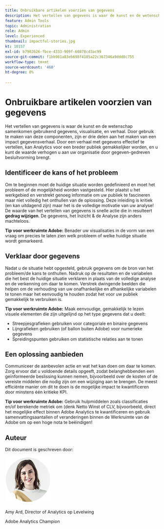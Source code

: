 ```yaml
---
title: Onbruikbare artikelen voorzien van gegevens
description: Het vertellen van gegevens is waar de kunst en de wetenschap samenkomen gebruikend gegevens, visualisatie, en verhaal.  Door gebruik te maken van deze componenten, zijn er drie delen aan het maken van een impact gegevensverhaal. Door een verhaal met gegevens effectief te vertellen, kan Analytics voor een breder publiek gemakkelijker worden en u kunt de waarde verhogen u aan uw organisatie door gegeven-gedreven besluitvorming brengt.
feature: Admin Tools
topic: Administration
role: Admin
level: Experienced
thumbnail: impactful-stories.jpg
kt: 10157
exl-id: b7902626-fbce-4333-909f-60878cd3ac99
source-git-commit: f1bb981a83eb698f4185a22c367346a9ddd0c755
workflow-type: tm+mt
source-wordcount: '460'
ht-degree: 0%

---
```


# Onbruikbare artikelen voorzien van gegevens

Het vertellen van gegevens is waar de kunst en de wetenschap samenkomen gebruikend gegevens, visualisatie, en verhaal.  Door gebruik te maken van deze componenten, zijn er drie delen aan het maken van een impact gegevensverhaal. Door een verhaal met gegevens effectief te vertellen, kan Analytics voor een breder publiek gemakkelijker worden, en u kunt de waarde verhogen u aan uw organisatie door gegeven-gedreven besluitvorming brengt.

## Identificeer de kans of het probleem

Om te beginnen moet de huidige situatie worden gedefinieerd en moet het probleem of de mogelijkheid worden vastgesteld. Hier plaatst u het werkgebied en verstrekt genoeg informatie om uw publiek te fascineren maar niet volledig het onthullen van de oplossing. Deze inleiding is kritiek (en kan uitdagend zijn) maar het is de volledige motivatie van uw analyse!  De waarde van het vertellen van gegevens is snelle actie die in resulteert **gedrag wijzigen**. De gegevens, het Inzicht &amp; de Analyse zijn anders machteloos.

**Tip voor werkruimte Adobe:** Benader uw visualisaties in de vorm van een vraag om precies te laten zien welk probleem of welke huidige situatie wordt gemarkeerd.

## Verklaar door gegevens

Nadat u de situatie hebt opgesteld, gebruik gegevens om de bron van het probleem/de kans te onthullen. Nadruk op de resultaten en de variabelen die het best de huidige situatie verklaren in plaats van de volledige analyse en de verkenning om daar te komen.  Verstrek dwingende beelden die helpen om de verhouding van uw onafhankelijke en afhankelijke variabelen te tonen maar het eenvoudig te houden zodat het voor uw publiek gemakkelijk te verbruiken is.

**Tip voor werkruimte Adobe:**
Maak eenvoudige, gemakkelijk te lezen visuele elementen die zijn uitgelijnd op het type gegevens dat u deelt:

* Streepjesgrafieken gebruiken voor categoriale en binaire gegevens
* Lijngrafieken gebruiken (of ballon buiten Adobe) voor numerieke gegevens
* Spreidingspunten gebruiken om statistische relaties aan te tonen

## Een oplossing aanbieden

Communiceer de aanbevolen actie en wat het kan doen om daar te komen.  Zorg ervoor dat u voldoende details opgeeft, zodat belanghebbenden een geïnformeerde beslissing kunnen nemen, bijvoorbeeld over de kosten of de vereiste middelen die nodig zijn om een wijziging aan te brengen. De meest efficiënte manier om dit te doen is de mogelijke impact te kwantificeren door minstens één kritieke KPI.

**Tip voor werkruimte Adobe:** Gebruik hulpmiddelen zoals classificaties en/of berekende metriek om (denk Netto Winst of CLV, bijvoorbeeld, direct het mogelijke effect binnen Adobe Analytics te kwantificeren en gebruik samenvattingsaantallen of veranderingen binnen de Werkruimte van de Adobe om op een hoge nota te beëindigen!

## Auteur

Dit document is geschreven door:

![Amy Ard](assets/amy-ard-headshot-small.png)

Amy Ard, Director of Analytics op Levelwing

Adobe Analytics Champion
